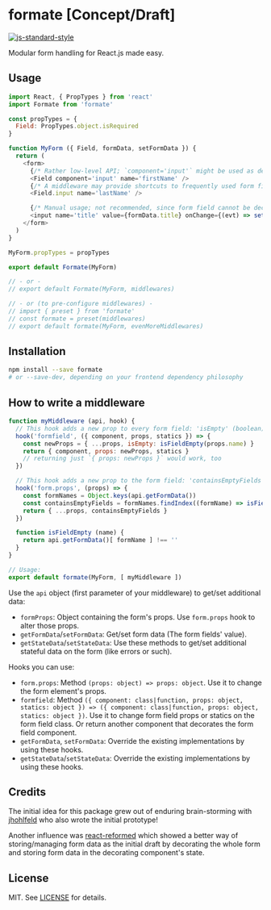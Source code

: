 # formate [Concept/Draft]

[![js-standard-style](https://img.shields.io/badge/code%20style-standard-brightgreen.svg)](http://standardjs.com/)

Modular form handling for React.js made easy.


## Usage

```js
import React, { PropTypes } from 'react'
import Formate from 'formate'

const propTypes = {
  Field: PropTypes.object.isRequired
}

function MyForm ({ Field, formData, setFormData }) {
  return (
    <form>
      {/* Rather low-level API; `component='input'` might be used as default if no `component` prop is provided */}
      <Field component='input' name='firstName' />
      {/* A middleware may provide shortcuts to frequently used form field components */}
      <Field.input name='lastName' />

      {/* Manual usage; not recommended, since form field cannot be decorated by middleware */}
      <input name='title' value={formData.title} onChange={(evt) => setFormData('title', evt.target.value)} />
    </form>
  )
}

MyForm.propTypes = propTypes

export default Formate(MyForm)

// - or -
// export default Formate(MyForm, middlewares)

// - or (to pre-configure middlewares) -
// import { preset } from 'formate'
// const formate = preset(middlewares)
// export default formate(MyForm, evenMoreMiddlewares)
```


## Installation

```sh
npm install --save formate
# or --save-dev, depending on your frontend dependency philosophy
```


## How to write a middleware

```js
function myMiddleware (api, hook) {
  // This hook adds a new prop to every form field: 'isEmpty' (boolean)
  hook('formfield', ({ component, props, statics }) => {
    const newProps = { ...props, isEmpty: isFieldEmpty(props.name) }
    return { component, props: newProps, statics }
    // returning just `{ props: newProps }` would work, too
  })

  // This hook adds a new prop to the form field: 'containsEmptyFields' (boolean)
  hook('form.props', (props) => {
    const formNames = Object.keys(api.getFormData())
    const containsEmptyFields = formNames.findIndex((formName) => isFieldEmpty(formName)) > -1
    return { ...props, containsEmptyFields }
  })

  function isFieldEmpty (name) {
    return api.getFormData()[ formName ] !== ''
  }
}

// Usage:
export default formate(MyForm, [ myMiddleware ])
```


Use the `api` object (first parameter of your middleware) to get/set additional data:

- `formProps`: Object containing the form's props. Use `form.props` hook to alter those props.
- `getFormData`/`setFormData`: Get/set form data (The form fields' value).
- `getStateData`/`setStateData`: Use these methods to get/set additional stateful data on the form (like errors or such).

Hooks you can use:

- `form.props`: Method `(props: object) => props: object`. Use it to change the form element's props.
- `formfield`: Method `({ component: class|function, props: object, statics: object }) => ({ component: class|function, props: object, statics: object })`. Use it to change form field props or statics on the form field class. Or return another component that decorates the form field component.
- `getFormData`, `setFormData`: Override the existing implementations by using these hooks.
- `getStateData`/`setStateData`: Override the existing implementations by using these hooks.


## Credits

The initial idea for this package grew out of enduring brain-storming with
[jhohlfeld](https://github.com/jhohlfeld) who also wrote the initial prototype!

Another influence was [react-reformed](https://github.com/davezuko/react-reformed)
which showed a better way of storing/managing form data as the initial draft by
decorating the whole form and storing form data in the decorating component's state.


## License

MIT. See [LICENSE](./LICENSE) for details.
